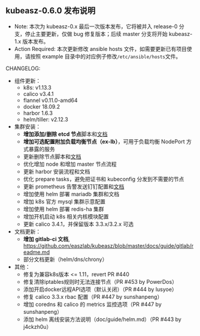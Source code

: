 ## kubeasz-0.6.0 发布说明

- Note: 本次为 kubeasz-0.x 最后一次版本发布，它将被并入 release-0 分支，停止主要更新，仅做 bug 修复版本；后续 master 分支将开始 kubeasz-1.x 版本发布。
- Action Required: 本次更新修改 ansible hosts 文件，如需要更新已有项目使用，请按照 example 目录中的对应例子修改`/etc/ansible/hosts`文件。

CHANGELOG:
- 组件更新：
  - k8s: v1.13.3
  - calico v3.4.1
  - flannel v0.11.0-amd64
  - docker 18.09.2
  - harbor 1.6.3
  - helm/tiller: v2.12.3
- 集群安装：
  - **增加添加/删除 etcd 节点**脚本和[文档](https://github.com/easzlab/kubeasz/blob/master/docs/op/op-etcd.md)
  - **增加可选配置附加负载均衡节点（ex-lb）**，可用于负载均衡 NodePort 方式暴露的服务
  - 更新删除节点脚本和[文档](https://github.com/easzlab/kubeasz/blob/master/docs/op/del_one_node.md)
  - 优化增加 node 和增加 master 节点流程
  - 更新 harbor 安装流程和文档
  - 优化 prepare tasks，避免把证书和 kubeconfig 分发到不需要的节点
  - 更新 prometheus 告警发送钉钉配置和[文档](https://github.com/easzlab/kubeasz/blob/master/docs/guide/prometheus.md#%E5%8F%AF%E9%80%89-%E9%85%8D%E7%BD%AE%E9%92%89%E9%92%89%E5%91%8A%E8%AD%A6)
  - 增加使用 helm 部署 mariadb 集群和文档
  - 增加 k8s 官方 mysql 集群示意配置
  - 增加使用 helm 部署 redis-ha 集群
  - 增加开机启动 k8s 相关内核模块配置
  - 更新 calico 3.4.1，并保留版本 3.3.x/3.2.x 可选
- 文档更新：
  - **增加 gitlab-ci 文档**, https://github.com/easzlab/kubeasz/blob/master/docs/guide/gitlab/readme.md
  - 部分文档更新（helm/dns/chrony）
- 其他：
  - 修复为兼容k8s版本 <= 1.11，revert PR #440
  - 修复清除iptables规则时无法连接节点（PR #453 by PowerDos）
  - 添加开启docker远程API选项（默认关闭）（PR #444 by lusyoe）
  - 修复 calico 3.3.x rbac 配置（PR #447 by sunshanpeng）
  - 增加 coredns 和 calico 的 metrics 监控选项（PR #447 by sunshanpeng）
  - 添加 helm 离线安装方法说明（doc/guide/helm.md）（PR #443 by j4ckzh0u）
